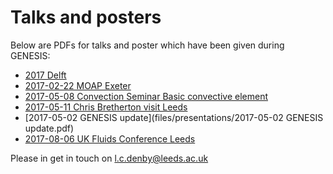 
# Talks and posters

Below are PDFs for talks and poster which have been given during GENESIS:

- [2017 Delft](files/posters/2017_Delft.pdf)
- [2017-02-22 MOAP Exeter](files/posters/2017-02-22_MOAP_Exeter.pdf)
- [2017-05-08 Convection Seminar  Basic convective element](files/presentations/2017-05-08_Convection_Seminar__Basic_convective_element.pdf)
- [2017-05-11 Chris Bretherton visit Leeds](files/presentations/2017-05-11_Chris_Bretherton_visit_Leeds.pdf)
- [2017-05-02 GENESIS update](files/presentations/2017-05-02 GENESIS update.pdf)
- [2017-08-06 UK Fluids Conference Leeds](files/presentations/2017-08-06_UK_Fluids_Conference_Leeds.pdf)

Please in get in touch on <l.c.denby@leeds.ac.uk>
